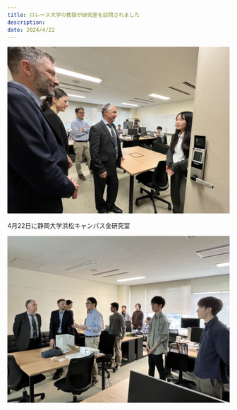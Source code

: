 ```yaml
---
title: ロレーヌ大学の教授が研究室を訪問されました
description: 
date: 2024/4/22
---
```


![lorraine1](/img/2024lorraine1.jpg)

4月22日に静岡大学浜松キャンパス金研究室


![lorraine2](/img/2024lorraine2.jpg)
